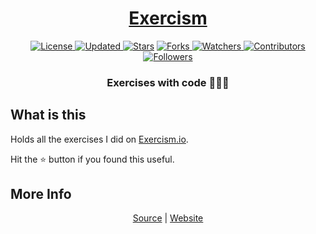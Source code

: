 <div align = "center">

<h1><a href="https://2kabhishek.github.io/Exercism">Exercism</a></h1>

<a href="https://github.com/2KAbhishek/Exercism/blob/main/LICENSE">
<img alt="License" src="https://img.shields.io/github/license/2kabhishek/Exercism?style=plastic&color=white&label=License"> </a>

<a href="https://github.com/2KAbhishek/Exercism/pulse">
<img alt="Updated" src="https://img.shields.io/github/last-commit/2kabhishek/Exercism?style=plastic&color=e30724&label=Updated"> </a>

<a href="https://github.com/2KAbhishek/Exercism/stargazers">
<img alt="Stars" src="https://img.shields.io/github/stars/2kabhishek/Exercism?style=plastic&color=00d451&label=Stars"></a>

<a href="https://github.com/2KAbhishek/Exercism/network/members">
<img alt="Forks" src="https://img.shields.io/github/forks/2kabhishek/Exercism?style=plastic&color=1688f0&label=Forks"> </a>

<a href="https://github.com/2KAbhishek/Exercism/watchers">
<img alt="Watchers" src="https://img.shields.io/github/watchers/2kabhishek/Exercism?style=plastic&color=ff5500&label=Watchers"> </a>

<a href="https://github.com/2KAbhishek/Exercism/graphs/contributors">
<img alt="Contributors" src="https://img.shields.io/github/contributors/2kabhishek/Exercism?style=plastic&color=f0f&label=Contributors"> </a>

<a href="https://github.com/2KAbhishek?tab=followers">
<img alt="Followers" src="https://img.shields.io/github/followers/2kabhishek?color=222&style=plastic&label=Followers"> </a>

<h3>Exercises with code 🧑‍💻🧠</h3>

</div>

## What is this

Holds all the exercises I did on [Exercism.io](https://exercism.io).

Hit the ⭐ button if you found this useful.

## More Info

<div align="center">

<a href="https://github.com/2KAbhishek/Exercism">Source</a> |
<a href="https://2kabhishek.github.io/Exercism">Website</a>

</div>
